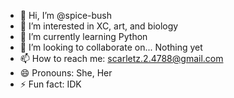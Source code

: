 - 👋 Hi, I’m @spice-bush
- 👀 I’m interested in XC, art, and biology
- 🌱 I’m currently learning Python
- 💞️ I’m looking to collaborate on... Nothing yet
- 📫 How to reach me: scarletz.2.4788@gmail.com
- 😄 Pronouns: She, Her
- ⚡ Fun fact: IDK

<!---
spice-bush/spice-bush is a ✨ special ✨ repository because its `README.md` (this file) appears on your GitHub profile.
You can click the Preview link to take a look at your changes.
--->
